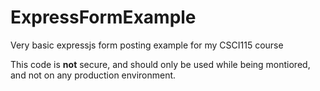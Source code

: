 # ExpressFormExample
Very basic expressjs form posting example for my CSCI115 course

This code is **not** secure, and should only be used while being montiored, and not on any production environment.
